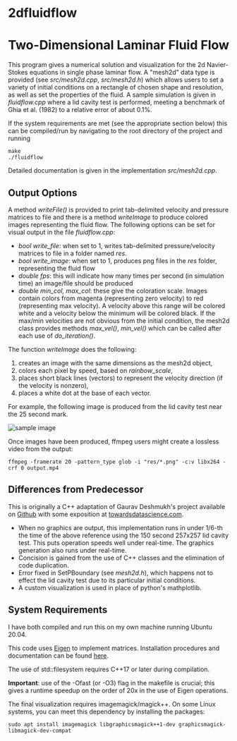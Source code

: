 # 2dfluidflow

Two-Dimensional Laminar Fluid Flow
==================================

This program gives a numerical solution and visualization for the 2d Navier-Stokes equations in single phase laminar flow. A "mesh2d" data type is provided (see _src/mesh2d.cpp_, _src/mesh2d.h_) which allows users to set a variety of initial conditions on a rectangle of chosen shape and resolution, as well as set the properties of the fluid. A sample simulation is given in _fluidflow.cpp_ where a lid cavity test is performed, meeting a benchmark of Ghia et al. (1982) to a relative error of about 0.1%.

If the system requirements are met (see the appropriate section below) this can be compiled/run by navigating to the root directory of the project and running

    make
    ./fluidflow

Detailed documentation is given in the implementation _src/mesh2d.cpp_.


Output Options
--------------

A method _writeFile()_ is provided to print tab-delimited velocity and pressure matrices to file and there is a method _writeImage_ to produce colored images representing the fluid flow. The following options can be set for visual output in the file _fluidflow.cpp_:

* _bool write_file_: when set to 1, writes tab-delimited pressure/velocity matrices to file in a folder named _res_.
* _bool write_image_: when set to 1, produces png files in the _res_ folder, representing the fluid flow
* _double fps_: this will indicate how many times per second (in simulation time) an image/file should be produced
* _double min_col, max_col_: these give the coloration scale. Images contain colors from magenta (representing zero velocity) to red (representing max velocity). A velocity above this range will be colored white and a velocity below the minimum will be colored black. If the max/min velocities are not obvious from the initial condition, the mesh2d class provides methods *max_vel()*, *min_vel()* which can be called after each use of *do_iteration()*.

The function _writeImage_ does the following:

1. creates an image with the same dimensions as the mesh2d object,
2. colors each pixel by speed, based on _rainbow_scale_,
3. places short black lines (vectors) to represent the velocity direction (if the velocity is nonzero),
4. places a white dot at the base of each vector.

For example, the following image is produced from the lid cavity test near the 25 second mark.

![sample image](https://user-images.githubusercontent.com/65519600/159061419-b3526b1d-a478-41d2-b7b7-8ae345c7f270.png)


Once images have been produced, ffmpeg users might create a lossless video from the output:

    ffmpeg -framerate 20 -pattern_type glob -i "res/*.png" -c:v libx264 -crf 0 output.mp4


Differences from Predecessor
----------------------------
This is originally a C++ adaptation of Gaurav Deshmukh's project available on
[Github](https://github.com/gauravsdeshmukh/FlowPy)
with some exposition at
[towardsdatascience.com](https://towardsdatascience.com/computational-fluid-dynamics-using-python-modeling-laminar-flow-272dad1ebec).

* When no graphics are output, this implementation runs in under 1/6-th the time of the above reference using the 150 second 257x257 lid cavity test. This puts operation speeds well under real-time. The graphics generation also runs under real-time.
* Concision is gained from the use of C++ classes and the elimination of code duplication.
* Error fixed in SetPBoundary (see _mesh2d.h_), which happens not to effect the lid cavity test due to its particular initial conditions.
* A custom visualization is used in place of python's mathplotlib.


System Requirements
-------------------
I have both compiled and run this on my own machine running Ubuntu 20.04.

This code uses [Eigen](https://eigen.tuxfamily.org/) to implement matrices. Installation procedures and documentation can be found [here](https://eigen.tuxfamily.org/dox/GettingStarted.html).

The use of std::filesystem requires C++17 or later during compilation.

__Important__: use of the -Ofast (or -O3) flag in the makefile is crucial; this gives a runtime speedup on the order of 20x in the use of Eigen operations.

The final visualization requires imagemagick/magick++. On some Linux systems, you can meet this dependency by installing the packages:

    sudo apt install imagemagick libgraphicsmagick++1-dev graphicsmagick-libmagick-dev-compat
